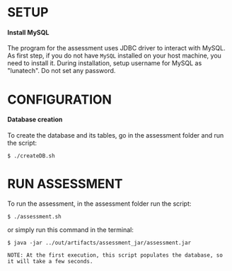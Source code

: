 SETUP
=====

#### Install MySQL
The program for the assessment uses JDBC driver to interact with MySQL.
As first step, if you do not have `MySQL` installed on your host machine, you need to install it.
During installation, setup username for MySQL as "lunatech". Do not set any password.

CONFIGURATION
=============

#### Database creation
To create the database and its tables, go in the assessment folder and run the script:
```
$ ./createDB.sh
```

RUN ASSESSMENT
==============
To run the assessment, in the assessment folder run the script:
```
$ ./assessment.sh
```
or simply run this command in the terminal:
```
$ java -jar ../out/artifacts/assessment_jar/assessment.jar
```
`NOTE: At the first execution, this script populates the database, so it will take a few seconds.`